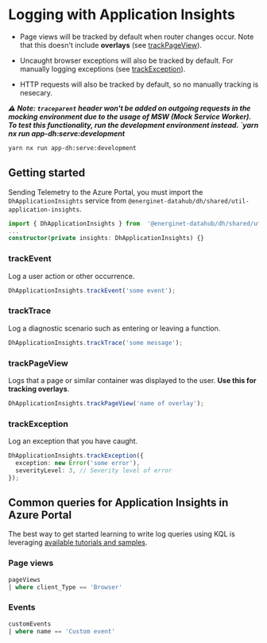 # Logging with Application Insights

- Page views will be tracked by default when router changes occur. Note that this doesn't include **overlays** (see [trackPageView](#trackPageView)).

- Uncaught browser exceptions will also be tracked by default. For manually logging exceptions (see [trackException](#trackException)).

- HTTP requests will also be tracked by default, so no manually tracking is nesecary.

***⚠️ Note: `traceparent` header won't be added on outgoing requests in the mocking environment due to the usage of MSW (Mock Service Worker). To test this functionality, run the development environment instead. `yarn nx run app-dh:serve:development***

```sh
yarn nx run app-dh:serve:development
```

## Getting started

Sending Telemetry to the Azure Portal, you must import the `DhApplicationInsights` service from `@energinet-datahub/dh/shared/util-application-insights`.

```ts
import { DhApplicationInsights } from  '@energinet-datahub/dh/shared/util-application-insights';
...
constructor(private insights: DhApplicationInsights) {}
```

### trackEvent

Log a user action or other occurrence.

```ts
DhApplicationInsights.trackEvent('some event');
```

### trackTrace

Log a diagnostic scenario such as entering or leaving a function.

```ts
DhApplicationInsights.trackTrace('some message');
```

### trackPageView

Logs that a page or similar container was displayed to the user. **Use this for tracking overlays**.

```ts
DhApplicationInsights.trackPageView('name of overlay');
```

### trackException

Log an exception that you have caught.

```ts
DhApplicationInsights.trackException({
  exception: new Error('some error'),
  severityLevel: 3, // Severity level of error
});
```

## Common queries for Application Insights in Azure Portal

The best way to get started learning to write log queries using KQL is leveraging [available tutorials and samples](https://docs.microsoft.com/en-us/azure/azure-monitor/logs/log-query-overview#getting-started).

### Page views

```sql
pageViews
| where client_Type == 'Browser'
```

### Events

```sql
customEvents
| where name == 'Custom event'
```
